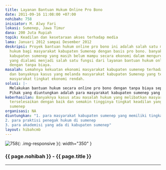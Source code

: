 ```yaml
---
title: Layanan Bantuan Hukum Online Pro Bono
date: 2011-09-16 11:08:00 +07:00
nohibah: 758
inisiator: M. Alwy Fari
lokasi: Sumenep, Jawa Timur
dana: 200 Juta Rupiah
topik: Keadilan dan kesetaraan akses terhadap media
lama: Januari 2012 sampai Desember 2012
deskripsi: Proyek bantuan hukum online pro bono ini adalah salah satu media bantuan
  hukum bagi masyarakat kabupaten Sumenep dengan basis pro bono. banyaknya masyarakat
  kabupaten sumenep yang masih belum mampu secara ekonomi dalam mengurusi kasus hukum
  yang dialami menjadi salah satu fungsi dari layanan bantuan hukum online pro bono
  dengan tanpa biaya.
masalah: Lemahnya kekuatan ekonomi masyarakat kabupaten sumenep terhadap bantuan hukum
  dan banyaknya kasus yang melanda masyarakat kabupaten Sumenep yang terjadi pada
  masyarakat tingkat ekonomi rendah.
solusi: |-
  Melakukan bantuan hukum secara online pro bono dengan tanpa biaya sepeserpun dan memanfaatkan media online internet untuk memberikan kemudahan bagi masyarakat yang membutuhkan bantuan hukum.
  Pihak yang diuntungkan adalah para masyarakat kabupaten sumenep yang memiliki tingkat ekonomi rendah, para praktisi penegak hukum di Sumenep, dan para akademisi yang ada di Kabupaten Sumenep.
keberhasilan: Banyaknya kasus atau masalah hukum yang melibatkan masyarakat sumenep
  terselesaikan dengan baik dan semakin tingginya tingkat keadilan yang ada di kabupaten
  sumenep
organisasi: NA
diuntungkan: "1. para masyarakat kabupaten sumenep yang memiliki tingkat ekonomi rendah
2. para praktisi penegak hukum di sumenep
3. para akademisi yang ada di kabupaten sumenep"
layout: hibahcmb
---
```


![758](/static/img/hibahcmb/758.png){: .img-responsive }{: width="350" }

### {{ page.nohibah }} - {{ page.title }}

---
